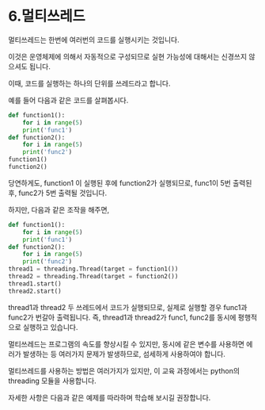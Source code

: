 # 6.멀티쓰레드

멀티쓰레드는 한번에 여러번의 코드를 실행시키는 것입니다. 

이것은 운영체제에 의해서 자동적으로 구성되므로 실현 가능성에 대해서는 신경쓰지 않으셔도 됩니다. 

이때, 코드를 실행하는 하나의 단위를 쓰레드라고 합니다.

예를 들어 다음과 같은 코드를 살펴봅시다.

```python
def function1():
    for i in range(5)
	print('func1')
def function2():
    for i in range(5)
	print('func2')
function1()
function2()
```

당연하게도, function1 이 실행된 후에 function2가 실행되므로, func1이 5번 출력된 후, func2가 5번 출력될 것입니다.

하지만, 다음과 같은 조작을 해주면,

```python
def function1():
    for i in range(5)
	print('func1')
def function2():
    for i in range(5)
	print('func2')
thread1 = threading.Thread(target = function1())
thread2 = threading.Thread(target = function2())
thread1.start()
thread2.start()
```

thread1과 thread2 두 쓰레드에서 코드가 실행되므로, 실제로 실행할 경우 func1과 func2가 번갈아 출력됩니다. 즉, thread1과 thread2가 func1, func2를 동시에 평행적으로 실행하고 있습니다.

멀티쓰레드는 프로그램의 속도를 향상시킬 수 있지만, 동시에 같은 변수를 사용하면 에러가 발생하는 등 여러가지 문제가 발생하므로, 섬세하게 사용하여야 합니다.

멀티쓰레드를 사용하는 방법은 여러가지가 있지만, 이 교육 과정에서는  python의 threading 모듈을 사용합니다.

자세한 사항은 다음과 같은 예제를 따라하며 학습해 보시길 권장합니다.